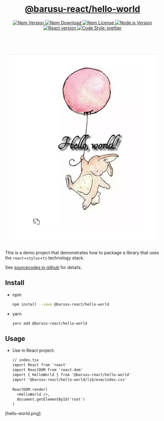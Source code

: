 <header>
  <h1 align="center">
    <a href="https://github.com/guanghechen/barusu-react/tree/master/packages/hello-world#readme">@barusu-react/hello-world</a>
  </h1>
  <div align="center">
    <a href="https://www.npmjs.com/package/@barusu-react/hello-world">
      <img
        alt="Npm Version"
        src="https://img.shields.io/npm/v/@barusu-react/hello-world.svg"
      />
    </a>
    <a href="https://www.npmjs.com/package/@barusu-react/hello-world">
      <img
        alt="Npm Download"
        src="https://img.shields.io/npm/dm/@barusu-react/hello-world.svg"
      />
    </a>
    <a href="https://www.npmjs.com/package/@barusu-react/hello-world">
      <img
        alt="Npm License"
        src="https://img.shields.io/npm/l/@barusu-react/hello-world.svg"
      />
    </a>
    <a href="https://github.com/nodejs/node">
      <img
        alt="Node.js Version"
        src="https://img.shields.io/node/v/@barusu-react/hello-world"
      />
    </a>
    <a href="https://github.com/facebook/react">
      <img
        alt="React version"
        src="https://img.shields.io/npm/dependency-version/@barusu-react/hello-world/peer/react"
      />
    </a>
    <a href="https://github.com/prettier/prettier">
      <img
        alt="Code Style: prettier"
        src="https://img.shields.io/badge/code_style-prettier-ff69b4.svg?style=flat-square"
      />
    </a>
  </div>
</header>
<br/>
<div align="center">
  <img
    alt="Hello world"
    src="https://raw.githubusercontent.com/guanghechen/barusu-react/master/packages/hello-world/doc/screenshots/hello-world.png"
  />
</div>
<br/>


This is a demo project that demonstrates how to package a library that uses the `react`+`stylus`+`ts` technology stack.

See [sourcecodes in github][homepage] for details.

## Install

* npm

  ```bash
  npm install --save @barusu-react/hello-world
  ```

* yarn

  ```bash
  yarn add @barusu-react/hello-world
  ```

## Usage

  * Use in React project:

    ```tsx
    // index.tsx
    import React from 'react'
    import ReactDOM from 'react-dom'
    import { HelloWorld } from '@barusu-react/hello-world'
    import '@barusu-react/hello-world/lib/esm/index.css'

    ReactDOM.render(
      <HelloWorld />,
      document.getElementById('root')
    )
    ```


[homepage]: https://github.com/guanghechen/barusu-react/tree/master/packages/hello-word#readme
[hello-world.png]:
